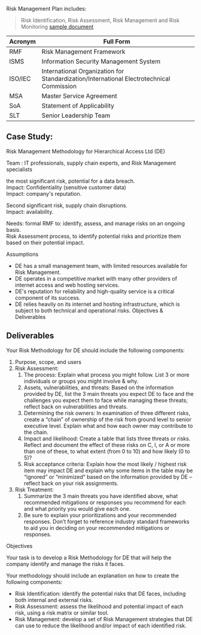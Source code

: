 Risk Management Plan includes:
> Risk Identification, Risk Assessment, Risk Management and Risk Monitoring
[sample document](https://learningimages.lighthouselabs.ca/Cyber+BC/Cyber+BC+C5/Cyber+BC+C5.2/Sample+Risk+Management+Plan.pdf)



| Acronym     | Full Form                                            |
|-------------|------------------------------------------------------|
| RMF         | Risk Management Framework                            |
| ISMS        | Information Security Management System               |
| ISO/IEC     | International Organization for Standardization/International Electrotechnical Commission |
| MSA         | Master Service Agreement                             |
| SoA         | Statement of Applicability                           |
| SLT         | Senior Leadership Team                               |


## Case Study:
Risk Management Methodology for Hierarchical Access Ltd (DE)

Team :  IT professionals, supply chain experts, and Risk Management specialists

the most significant risk, potential for a data breach. \
Impact: Confidentiality (sensitive customer data) \
Impact: company's reputation.

Second significant risk, supply chain disruptions. \
Impact: availability.

Needs: formal RMF to: identify, assess, and manage risks on an ongoing basis. \
Risk Assessment process, to identify potential risks and prioritize them based on their potential impact.

Assumptions
- DE has a small management team, with limited resources available for Risk Management.
- DE operates in a competitive market with many other providers of internet access and web hosting services.
- DE's reputation for reliability and high-quality service is a critical component of its success.
- DE relies heavily on its internet and hosting infrastructure, which is subject to both technical and operational risks.
Objectives & Deliverables

## Deliverables

Your Risk Methodology for DE should include the following components:
1. Purpose, scope, and users
2. Risk Assessment:
    1. The process: Explain what process you might follow. List 3 or more individuals or groups you might involve & why.
    2. Assets, vulnerabilities, and threats: Based on the information provided by DE, list the 3 main threats you expect DE to face and the challenges you expect them to face while managing these threats; reflect back on vulnerabilities and threats.
    3. Determining the risk owners: In examination of three different risks, create a “chain” of ownership of the risk from ground level to senior executive level. Explain what and how each owner may contribute to the chain.
    4. Impact and likelihood: Create a table that lists three threats or risks. Reflect and document the effect of these risks on C, I, or A or more than one of these, to what extent (from 0 to 10) and how likely (0 to 5)?
    5. Risk acceptance criteria: Explain how the most likely / highest risk item may impact DE and explain why some items in the table may be “ignored” or “minimized” based on the information provided by DE – reflect back on your risk assignments.
3.  Risk Treatment:
    1. Summarize the 3 main threats you have identified above, what recommended mitigations or responses you recommend for each and what priority you would give each one.
    2. Be sure to explain your prioritizations and your recommended responses. Don’t forget to reference industry standard frameworks to aid you in deciding on your recommended mitigations or responses.



Objectives

Your task is to develop a Risk Methodology for DE that will help the company identify and manage the risks it faces.

Your methodology should include an explanation on how to create the following components:

- Risk Identification: identify the potential risks that DE faces, including both internal and external risks.
- Risk Assessment: assess the likelihood and potential impact of each risk, using a risk matrix or similar tool.
- Risk Management: develop a set of Risk Management strategies that DE can use to reduce the likelihood and/or impact of each identified risk.
